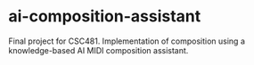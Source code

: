 # ai-composition-assistant
Final project for CSC481. Implementation of composition using a knowledge-based AI MIDI composition assistant.
